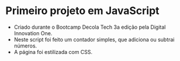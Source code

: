 # Primeiro projeto em JavaScript

- Criado durante o Bootcamp Decola Tech 3a edição pela Digital Innovation One.
- Neste script foi feito um contador simples, que adiciona ou subtrai números.
- A página foi estilizada com CSS.


